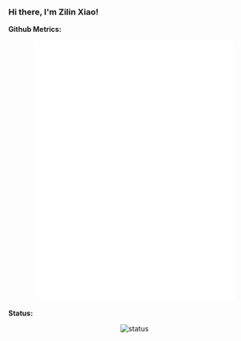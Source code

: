 ### Hi there, I'm **Zilin Xiao**!

**Github Metrics:**

<p align="center">
	<img src="/github-metrics.svg" alt="Metrics" width="400">
</p>

**Status:**

<p align="center">
	<img src="https://github-readme-stats.vercel.app/api?username=MrZilinXiao&show_icons=true&hide_border=true&count_private=true" alt="status" width="400">
</p>
